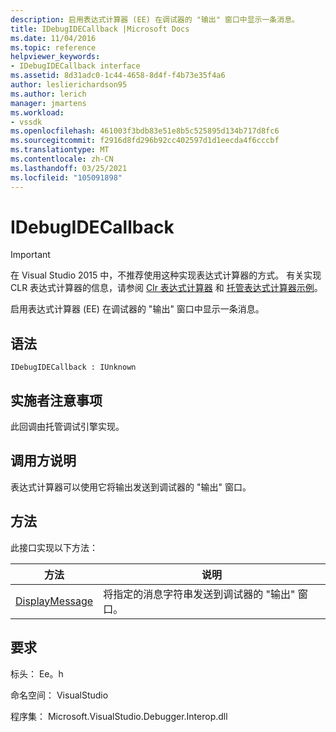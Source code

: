 ```yaml
---
description: 启用表达式计算器 (EE) 在调试器的 "输出" 窗口中显示一条消息。
title: IDebugIDECallback |Microsoft Docs
ms.date: 11/04/2016
ms.topic: reference
helpviewer_keywords:
- IDebugIDECallback interface
ms.assetid: 8d31adc0-1c44-4658-8d4f-f4b73e35f4a6
author: leslierichardson95
ms.author: lerich
manager: jmartens
ms.workload:
- vssdk
ms.openlocfilehash: 461003f3bdb83e51e8b5c525895d134b717d8fc6
ms.sourcegitcommit: f2916d8fd296b92cc402597d1d1eecda4f6cccbf
ms.translationtype: MT
ms.contentlocale: zh-CN
ms.lasthandoff: 03/25/2021
ms.locfileid: "105091898"
---
```

# <a name="idebugidecallback"></a>IDebugIDECallback
> [!IMPORTANT]
> 在 Visual Studio 2015 中，不推荐使用这种实现表达式计算器的方式。 有关实现 CLR 表达式计算器的信息，请参阅 [Clr 表达式计算器](https://github.com/Microsoft/ConcordExtensibilitySamples/wiki/CLR-Expression-Evaluators) 和 [托管表达式计算器示例](https://github.com/Microsoft/ConcordExtensibilitySamples/wiki/Managed-Expression-Evaluator-Sample)。

 启用表达式计算器 (EE) 在调试器的 "输出" 窗口中显示一条消息。

## <a name="syntax"></a>语法

```
IDebugIDECallback : IUnknown
```

## <a name="notes-for-implementers"></a>实施者注意事项
 此回调由托管调试引擎实现。

## <a name="notes-for-callers"></a>调用方说明
 表达式计算器可以使用它将输出发送到调试器的 "输出" 窗口。

## <a name="methods"></a>方法
 此接口实现以下方法：

|方法|说明|
|------------|-----------------|
|[DisplayMessage](../../../extensibility/debugger/reference/idebugidecallback-displaymessage.md)|将指定的消息字符串发送到调试器的 "输出" 窗口。|

## <a name="requirements"></a>要求
 标头： Ee。h

 命名空间： VisualStudio

 程序集： Microsoft.VisualStudio.Debugger.Interop.dll
